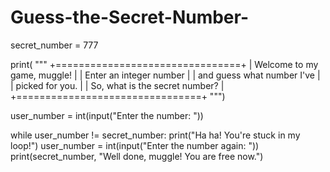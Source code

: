 # Guess-the-Secret-Number-
<!-- This is a small game made using Python. -->
secret_number = 777

print(
"""
+================================+
| Welcome to my game, muggle!    |
| Enter an integer number        |
| and guess what number I've     |
| picked for you.                |
| So, what is the secret number? |
+================================+
""")

user_number = int(input("Enter the number: "))

while user_number != secret_number:
    print("Ha ha! You're stuck in my loop!")
    user_number = int(input("Enter the number again: "))
print(secret_number, "Well done, muggle! You are free now.")


